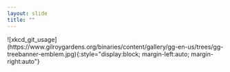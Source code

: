 ```yaml
---
layout: slide
title: ""
---
```


<section markdown="1">
![xkcd_git_usage](https://www.gilroygardens.org/binaries/content/gallery/gg-en-us/trees/gg-treebanner-emblem.jpg){:style="display:block; margin-left:auto; margin-right:auto"}
</section>